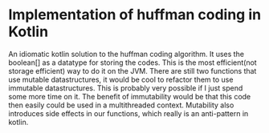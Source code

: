 # Implementation of huffman coding in Kotlin
An idiomatic kotlin solution to the huffman coding algorithm. It uses the boolean[] as a datatype for storing the codes. This is the most efficient(not storage efficient) way to do it on the JVM. There are still two functions that use mutable datastructures, it would be cool to refactor them to use immutable datastructures. This is probably very possible if I just spend some more time on it. The benefit of immutability would be that this code then easily could be used in a multithreaded context. Mutability also introduces side effects in our functions, which really is an anti-pattern in kotlin.